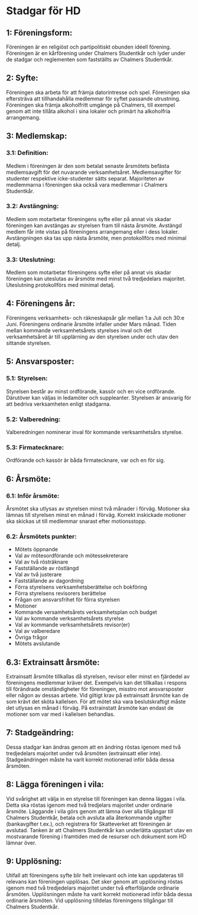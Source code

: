 # Stadgar för HD

## 1: Föreningsform:
Föreningen är en religiöst och partipolitiskt obunden idéell förening.
Föreningen är en kårförening under Chalmers Studentkår och lyder under
de stadgar och reglementen som fastställts av Chalmers Studentkår.

## 2: Syfte:
Föreningen ska arbeta för att främja datorintresse och spel.
Föreningen ska eftersträva att tillhandahålla medlemmar för syftet
passande utrustning.
Föreningen ska främja alkoholfritt umgänge på Chalmers, till exempel genom
att inte tillåta alkohol i sina lokaler och primärt ha alkoholfria
arrangemang.

## 3: Medlemskap:

### 3.1: Definition:
Medlem i föreningen är den som betalat senaste årsmötets befästa
medlemsavgift för det nuvarande verksamhetsåret.
Medlemsavgifter för studenter respektive icke-studenter sätts separat.
Majoriteten av medlemmarna i föreningen ska också vara medlemmar i
Chalmers Studentkår.

### 3.2: Avstängning:
Medlem som motarbetar föreningens syfte eller på annat vis skadar föreningen
kan avstängas av styrelsen fram till nästa årsmöte.
Avstängd medlem får inte vistas på föreningens arrangemang eller i dess
lokaler.
Avstängningen ska tas upp nästa årsmöte, men protokollförs med minimal detalj.

### 3.3: Uteslutning:
Medlem som motarbetar föreningens syfte eller på annat vis skadar föreningen
kan uteslutas av årsmöte med minst två tredjedelars majoritet.
Uteslutning protokollförs med minimal detalj.

## 4: Föreningens år:
Föreningens verksamhets- och räkneskapsår går mellan 1:a Juli och
30:e Juni.
Föreningens ordinarie årsmöte infaller under Mars månad.
Tiden mellan kommande verksamhetsårets styrelses inval och det verksamhetsåret
är till upplärning av den styrelsen under och utav den sittande styrelsen.

## 5: Ansvarsposter:

### 5.1: Styrelsen:
Styrelsen består av minst ordförande, kassör och en vice ordförande.
Därutöver kan väljas in ledamöter och suppleanter.
Styrelsen är ansvarig för att bedriva verksamheten enligt stadgarna.

### 5.2: Valberedning:
Valberedningen nominerar inval för kommande verksamhetsårs styrelse.

### 5.3: Firmatecknare:
Ordförande och kassör är båda firmatecknare, var och en för sig.

## 6: Årsmöte:

### 6.1: Inför årsmöte:
Årsmötet ska utlysas av styrelsen minst två månader i förväg.
Motioner ska lämnas till styrelsen minst en månad i förväg.
Korrekt inskickade motioner ska skickas ut till medlemmar snarast efter 
motionsstopp.

### 6.2: Årsmötets punkter:
- Mötets öppnande
- Val av mötesordförande och mötessekreterare
- Val av två rösträknare
- Fastställande av röstlängd
- Val av två justerare
- Fastställande av dagordning
- Förra styrelsens verksamhetsberättelse och bokföring
- Förra styrelsens revisorers berättelse
- Frågan om ansvarsfrihet för förra styrelsen
- Motioner
- Kommande versamhetsårets verksamhetsplan och budget
- Val av kommande verksamhetsårets styrelse
- Val av kommande verksamhetsårets revisor(er)
- Val av valberedare
- Övriga frågor
- Mötets avslutande

## 6.3: Extrainsatt årsmöte:
Extrainsatt årsmöte tillkallas då styrelsen, revisor eller minst en fjärdedel
av föreningens medlemmar kräver det.
Exempelvis kan det tillkallas i respons till förändrade omständigheter för
föreningen, misstro mot ansvarsposter eller någon av dessas arbete.
Vid giltigt krav på extrainsatt årsmöte kan de som krävt det sköta kallelsen.
För att mötet ska vara beslutskraftigt måste det utlysas en månad i förväg.
På extrainstatt årsmöte kan endast de motioner som var med i kallelsen
behandlas.

## 7: Stadgeändring:
Dessa stadgar kan ändras genom att en ändring röstas igenom med två
tredjedelars majoritet under två årsmöten (extrainsatt eller inte).
Stadgeändringen måste ha varit korrekt motionerad inför båda dessa årsmöten.

## 8: Lägga föreningen i vila:
Vid svårighet att välja in en styrelse till föreningen kan denna läggas i vila.
Detta ska röstas igenom med två tredjelars majoritet under ordinarie årsmöte.
Läggande i vila görs genom att lämna över alla tillgångar till Chalmers
Studentkår, betala och avsluta alla återkommande utgifter (bankavgifter t.ex.),
och registrera för Skatteverket att föreningen är avslutad.
Tanken är att Chalmers Studentkår kan underlätta uppstart utav en mostvarande
förening i framtiden med de resurser och dokument som HD lämnar över.

## 9: Upplösning:
Utifall att föreningens syfte blir helt irrelevant och inte kan uppdateras
till relevans kan föreningen upplösas.
Det sker genom att upplösning röstas igenom med två tredjedelars majoritet
under två efterföljande ordinarie årsmöten.
Upplösningen måste ha varit korrekt motionerad inför båda dessa ordinarie
årsmöten.
Vid upplösning tilldelas föreningens tillgångar till Chalmers Studentkår.
